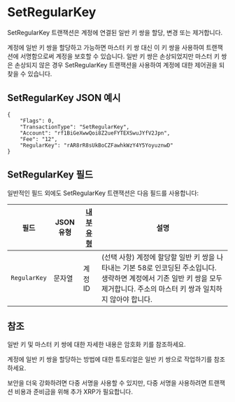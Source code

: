 # SetRegularKey

SetRegularKey 트랜잭션은 계정에 연결된 일반 키 쌍을 할당, 변경 또는 제거합니다.

계정에 일반 키 쌍을 할당하고 가능하면 마스터 키 쌍 대신 이 키 쌍을 사용하여 트랜잭션에 서명함으로써 계정을 보호할 수 있습니다. 일반 키 쌍은 손상되었지만 마스터 키 쌍은 손상되지 않은 경우 SetRegularKey 트랜잭션을 사용하여 계정에 대한 제어권을 되찾을 수 있습니다.

## SetRegularKey JSON 예시

```
{
    "Flags": 0,
    "TransactionType": "SetRegularKey",
    "Account": "rf1BiGeXwwQoi8Z2ueFYTEXSwuJYfV2Jpn",
    "Fee": "12",
    "RegularKey": "rAR8rR8sUkBoCZFawhkWzY4Y5YoyuznwD"
}
```

## SetRegularKey 필드

일반적인 필드 외에도 SetRegularKey 트랜잭션은 다음 필드를 사용합니다:

| 필드           | JSON 유형 | [내부 유형](https://xrpl.org/serialization.html) | 설명                                                                                                        |
| ------------ | ------- | -------------------------------------------- | --------------------------------------------------------------------------------------------------------- |
| `RegularKey` | 문자열     | 계정 ID                                        | (선택 사항) 계정에 할당할 일반 키 쌍을 나타내는 기본 58로 인코딩된 주소입니다. 생략하면 계정에서 기존 일반 키 쌍을 모두 제거합니다. 주소의 마스터 키 쌍과 일치하지 않아야 합니다. |

## 참조

일반 키 및 마스터 키 쌍에 대한 자세한 내용은 암호화 키를 참조하세요.

계정에 일반 키 쌍을 할당하는 방법에 대한 튜토리얼은 일반 키 쌍으로 작업하기를 참조하세요.

보안을 더욱 강화하려면 다중 서명을 사용할 수 있지만, 다중 서명을 사용하려면 트랜잭션 비용과 준비금을 위해 추가 XRP가 필요합니다.
